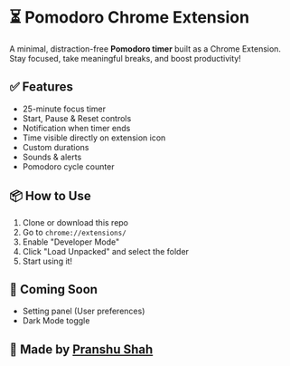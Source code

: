 # ⏳ Pomodoro Chrome Extension

A minimal, distraction-free **Pomodoro timer** built as a Chrome Extension. Stay focused, take meaningful breaks, and boost productivity!

## ✅ Features
- 25-minute focus timer
- Start, Pause & Reset controls
- Notification when timer ends
- Time visible directly on extension icon
- Custom durations
- Sounds & alerts
- Pomodoro cycle counter

  
## 📦 How to Use
1. Clone or download this repo
2. Go to `chrome://extensions/`
3. Enable "Developer Mode"
4. Click "Load Unpacked" and select the folder
5. Start using it!

## 📌 Coming Soon
<!-- - Break timers -->
- Setting panel (User preferences)
- Dark Mode toggle
<!-- - Stats dashboard -->

## 🧠 Made by [Pranshu Shah](https://www.linkedin.com/in/shahpranshu27/)
